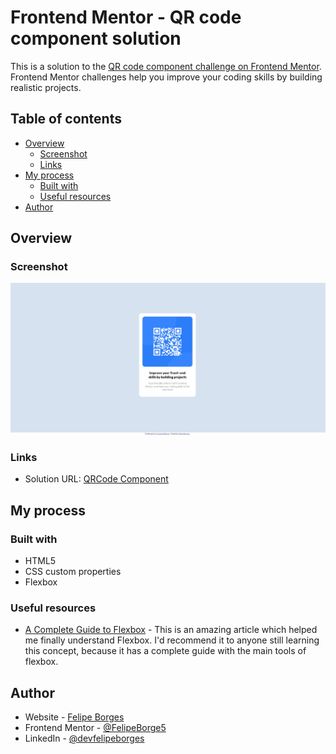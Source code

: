 # Frontend Mentor - QR code component solution

This is a solution to the [QR code component challenge on Frontend Mentor](https://www.frontendmentor.io/challenges/qr-code-component-iux_sIO_H). Frontend Mentor challenges help you improve your coding skills by building realistic projects. 

## Table of contents

- [Overview](#overview)
  - [Screenshot](#screenshot)
  - [Links](#links)
- [My process](#my-process)
  - [Built with](#built-with)
  - [Useful resources](#useful-resources)
- [Author](#author)

## Overview

### Screenshot

![screenshot-project](images/screenshot.jpeg)

### Links

- Solution URL: [QRCode Component](https://devfborges.github.io/qrcode-component/)

## My process

### Built with

- HTML5
- CSS custom properties
- Flexbox

### Useful resources

- [A Complete Guide to Flexbox](https://css-tricks.com/snippets/css/a-guide-to-flexbox/) - This is an amazing article which helped me finally understand Flexbox. I'd recommend it to anyone still learning this concept, because it has a complete guide with the main tools of flexbox.

## Author

- Website - [Felipe Borges](https://github.com/FelipeBorge5)
- Frontend Mentor - [@FelipeBorge5](https://www.frontendmentor.io/profile/FelipeBorge5)
- LinkedIn - [@devfelipeborges](https://www.linkedin.com/in/devfelipeborges/)
